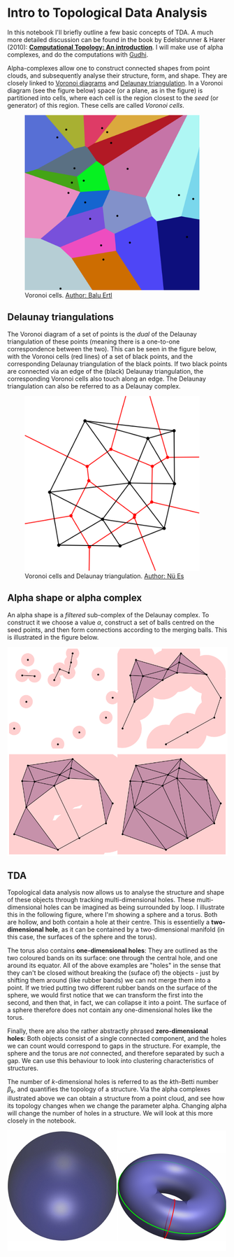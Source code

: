 # Intro to Topological Data Analysis

In this notebook I'll briefly outline a few basic concepts of TDA. A much more detailed discussion can be found in the book by Edelsbrunner & Harer (2010): [**Computational Topology: An introduction**](https://books.google.nl/books?id=LiljEAAAQBAJ&lpg=PP1&ots=JbpA1elQR6&dq=Computational%20Topology%3A%20An%20Introduction&lr&pg=PP1#v=onepage&q=Computational%20Topology:%20An%20Introduction&f=false). I will make use of alpha complexes, and do the computations with [Gudhi](http://gudhi.gforge.inria.fr/).

Alpha-complexes allow one to construct connected shapes from point clouds, and subsequently analyse their structure, form, and shape. They are closely linked to [Voronoi diagrams](https://en.wikipedia.org/wiki/Voronoi_diagram) and [Delaunay triangulation](https://en.wikipedia.org/wiki/Delaunay_triangulation). In a Voronoi diagram (see the figure below) space (or a plane, as in the figure) is partitioned into cells, where each cell is the region closest to the *seed* (or generator) of this region. These cells are called *Voronoi cells*.

<figure>
    <img src="./figures/Euclidean_Voronoi_diagram.svg" alt="Voronoi cells" width=400>
    <figcaption>Voronoi cells. <a href="https://commons.wikimedia.org/wiki/File:Euclidean_Voronoi_diagram.svg">Author: Balu Ertl</a></figcaption>
</figure>

## Delaunay triangulations

The Voronoi diagram of a set of points is the *dual* of the Delaunay triangulation of these points (meaning there is a one-to-one correspondence between the two). This can be seen in the figure below, with the Voronoi cells (red lines) of a set of black points, and the corresponding Delaunay triangulation of the black points. If two black points are connected via an edge of the (black) Delaunay triangulation, the corresponding Voronoi cells also touch along an edge. The Delaunay triangulation can also be referred to as a Delaunay complex.

<figure>
    <img src="./figures/Delaunay_Voronoi.svg" alt="Voronoi cells" width=400>
    <figcaption>Voronoi cells and Delaunay triangulation. <a href="https://commons.wikimedia.org/wiki/File:Delaunay_Voronoi.svg">Author: Nü Es</a></figcaption>
</figure>


## Alpha shape or alpha complex

An alpha shape is a *filtered* sub-complex of the Delaunay complex. To construct it we choose a value $\alpha$, construct a set of balls centred on the seed points, and then form connections according to the merging balls. This is illustrated in the figure below.

![Alpha complex (generated using this notebook)](./figures/alpha_complex1.png)

## TDA

Topological data analysis now allows us to analyse the structure and shape of these objects through tracking multi-dimensional holes. These multi-dimensional holes can be imagined as being surrounded by loop. I illustrate this in the following figure, where I'm showing a sphere and a torus. Both are hollow, and both contain a hole at their centre. This is essentielly a **two-dimensional hole**, as it can be contained by a two-dimensional manifold (in this case, the surfaces of the sphere and the torus).

The torus also contains **one-dimensional holes**: They are outlined as the two coloured bands on its surface: one through the central hole, and one around its equator. All of the above examples are "holes" in the sense that they can't be closed without breaking the (suface of) the objects - just by shifting them around (like rubber bands) we can not merge them into a point. If we tried putting two different rubber bands on the surface of the sphere, we would first notice that we can transform the first into the second, and then that, in fact, we can collapse it into a point. The surface of a sphere therefore does not contain any one-dimensional holes like the torus.

Finally, there are also the rather abstractly phrased **zero-dimensional holes**: Both objects consist of a single connected component, and the holes we can count would correspond to gaps in the structure. For example, the sphere and the torus are *not* connected, and therefore separated by such a gap. We can use this behaviour to look into clustering characteristics of structures.

The number of $k$-dimensional holes is referred to as the $k$th-Betti number $\beta_k$, and quantifies the topology of a structure. Via the alpha complexes illustrated above we can obtain a structure from a point cloud, and see how its topology changes when we change the parameter alpha. Changing alpha will change the number of holes in a structure. We will look at this more closely in the notebook.

![Sphere and Torus](./figures/sphere_torus.png)
